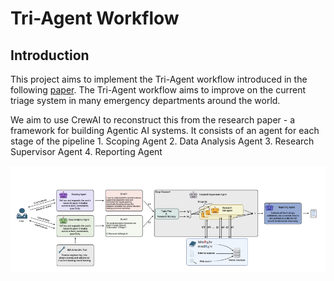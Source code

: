 # Tri-Agent Workflow

## Introduction

This project aims to implement the Tri-Agent workflow introduced in the following [paper](https://arxiv.org/pdf/2510.16080).
The Tri-Agent workflow aims to improve on the current triage system in many emergency departments around the world. 

We aim to use CrewAI to reconstruct this from the research paper - a framework for building Agentic AI systems. 
It consists of an agent for each stage of the pipeline
    1. Scoping Agent
    2. Data Analysis Agent
    3. Research Supervisor Agent
    4. Reporting Agent

![Diagram](diagram.png)
